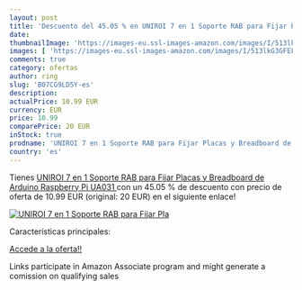 ```yaml
---
layout: post
title: 'Descuento del 45.05 % en UNIROI 7 en 1 Soporte RAB para Fijar Pla'
date: 
thumbnailImage: 'https://images-eu.ssl-images-amazon.com/images/I/513lkG3GFEL._SL200_.jpg'
images: [ 'https://images-eu.ssl-images-amazon.com/images/I/513lkG3GFEL._SL200_.jpg' ]
comments: true
category: ofertas
author: ring
slug: 'B07CG9LD5Y-es'
description:
actualPrice: 10.99 EUR
currency: EUR
price: 10.99
comparePrice: 20 EUR
inStock: true
prodname: 'UNIROI 7 en 1 Soporte RAB para Fijar Placas y Breadboard de Arduino Raspberry Pi  UA031 '
country: 'es'
---
```


Tienes [UNIROI 7 en 1 Soporte RAB para Fijar Placas y Breadboard de Arduino Raspberry Pi  UA031 ](https://www.amazon.es/dp/B07CG9LD5Y/?tag=tolees-21) con un 45.05 % de descuento con precio de oferta de 10.99 EUR (original: 20 EUR) en el siguiente enlace!

[![UNIROI 7 en 1 Soporte RAB para Fijar Pla](https://images-eu.ssl-images-amazon.com/images/I/513lkG3GFEL._SL200_.jpg)](https://www.amazon.es/dp/B07CG9LD5Y/?tag=tolees-21)

Características principales:


[Accede a la oferta!!](https://www.amazon.es/dp/B07CG9LD5Y/?tag=tolees-21)

Links participate in Amazon Associate program and might generate a comission on qualifying sales


